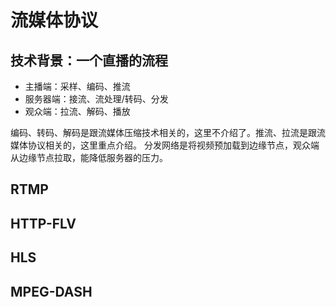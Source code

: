 # 流媒体协议
## 技术背景：一个直播的流程
- 主播端：采样、编码、推流
- 服务器端：接流、流处理/转码、分发
- 观众端：拉流、解码、播放

编码、转码、解码是跟流媒体压缩技术相关的，这里不介绍了。推流、拉流是跟流媒体协议相关的，这里重点介绍。
分发网络是将视频预加载到边缘节点，观众端从边缘节点拉取，能降低服务器的压力。

## RTMP

## HTTP-FLV

## HLS

## MPEG-DASH
